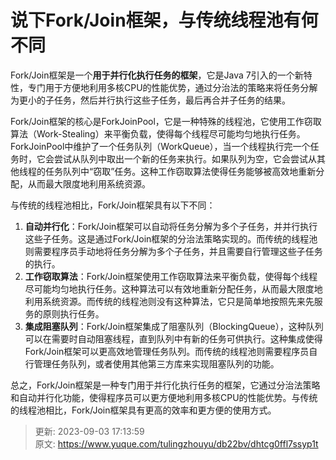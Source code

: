 # 说下Fork/Join框架，与传统线程池有何不同

Fork/Join框架是一个**用于并行化执行任务的框架**，它是Java 7引入的一个新特性，专门用于方便地利用多核CPU的性能优势，通过分治法的策略来将任务分解为更小的子任务，然后并行执行这些子任务，最后再合并子任务的结果。

Fork/Join框架的核心是ForkJoinPool，它是一种特殊的线程池，它使用工作窃取算法（Work-Stealing）来平衡负载，使得每个线程尽可能均匀地执行任务。ForkJoinPool中维护了一个任务队列（WorkQueue），当一个线程执行完一个任务时，它会尝试从队列中取出一个新的任务来执行。如果队列为空，它会尝试从其他线程的任务队列中“窃取”任务。这种工作窃取算法使得任务能够被高效地重新分配，从而最大限度地利用系统资源。

与传统的线程池相比，Fork/Join框架具有以下不同：

1. **自动并行化**：Fork/Join框架可以自动将任务分解为多个子任务，并并行执行这些子任务。这是通过Fork/Join框架的分治法策略实现的。而传统的线程池则需要程序员手动地将任务分解为多个子任务，并且需要自行管理这些子任务的执行。
2. **工作窃取算法**：Fork/Join框架使用工作窃取算法来平衡负载，使得每个线程尽可能均匀地执行任务。这种算法可以有效地重新分配任务，从而最大限度地利用系统资源。而传统的线程池则没有这种算法，它只是简单地按照先来先服务的原则执行任务。
3. **集成阻塞队列**：Fork/Join框架集成了阻塞队列（BlockingQueue），这种队列可以在需要时自动阻塞线程，直到队列中有新的任务可供执行。这种集成使得Fork/Join框架可以更高效地管理任务队列。而传统的线程池则需要程序员自行管理任务队列，或者使用其他第三方库来实现阻塞队列的功能。

总之，Fork/Join框架是一种专门用于并行化执行任务的框架，它通过分治法策略和自动并行化功能，使得程序员可以更方便地利用多核CPU的性能优势。与传统的线程池相比，Fork/Join框架具有更高的效率和更方便的使用方式。



> 更新: 2023-09-03 17:13:59  
> 原文: <https://www.yuque.com/tulingzhouyu/db22bv/dhtcg0ffl7ssyp1t>